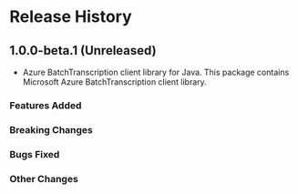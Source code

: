 # Release History

## 1.0.0-beta.1 (Unreleased)

- Azure BatchTranscription client library for Java. This package contains Microsoft Azure BatchTranscription client library.

### Features Added

### Breaking Changes

### Bugs Fixed

### Other Changes

